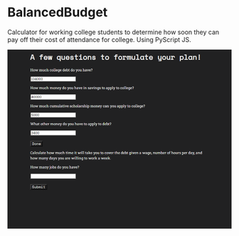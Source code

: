 # BalancedBudget

Calculator for working college students to determine how soon they can pay off their cost of attendance for college.
Using PyScript JS.

![Animation](https://github.com/sierrajanson/BalancedBudget/blob/main/bbanimation.gif)
